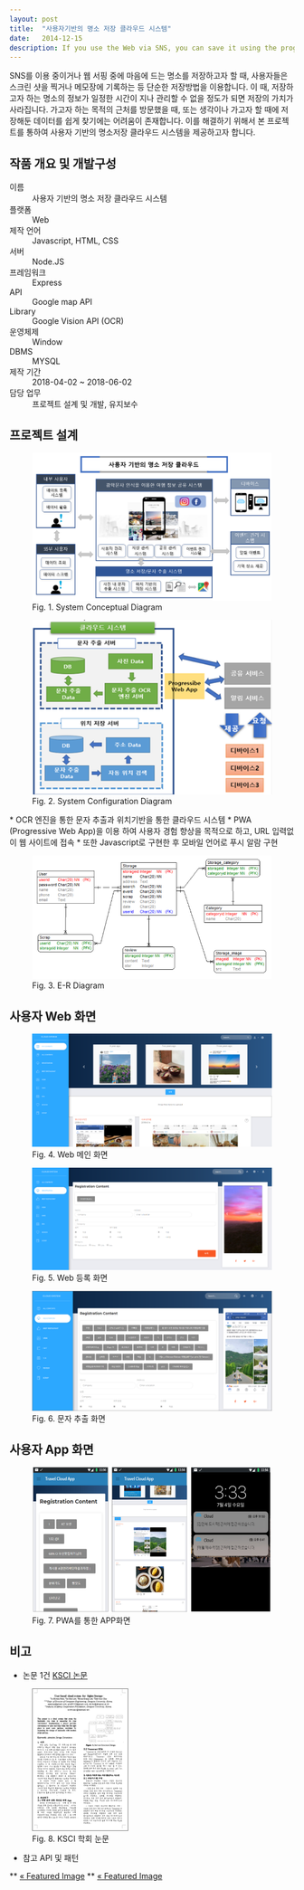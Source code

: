 ```yaml
---
layout: post
title:  "사용자기반의 명소 저장 클라우드 시스템"
date:   2014-12-15
description: If you use the Web via SNS, you can save it using the program. At that time, the amount of storage may be lost until the information is stored in the timetable. Trying to point to a side, or saving ideas can be easily found. To solve this problem, we provide the project and user's storage cloud system.
---
```


<p>
    <span class="dropcap">S</span>NS를 이용 중이거나 웹 서핑 중에 마음에 드는 명소를 저장하고자 할 때, 사용자들은 스크린 샷을 찍거나 메모장에 기록하는 등 단순한 저장방법을 이용합니다. 이 때, 저장하고자 하는 명소의 정보가 일정한 시간이 지나 관리할 수 없을 정도가 되면 저장의 가치가 사라집니다. 가고자 하는 목적의 근처를 방문했을 때, 또는 생각이나 가고자 할 때에 저장해둔 데이터를 쉽게 찾기에는 어려움이 존재합니다. 이를 해결하기 위해서 본 프로젝트를 통하여 사용자 기반의 명소저장 클라우드 시스템을 제공하고자 합니다.</p>



<!--    Aenean lacinia bibendum nulla sed consectetur. Morbi leo risus, porta ac consectetur ac, vestibulum at eros. Cras mattis consectetur purus sit amet fermentum. Nulla vitae elit libero, a pharetra augue. Curabitur blandit tempus porttitor. Donec sed odio dui. Cras mattis consectetur purus sit amet fermentum.-->


<!--Nullam quis risus eget urna mollis ornare vel eu leo. Cras mattis consectetur purus sit amet fermentum. Duis mollis, est non commodo luctus, nisi erat porttitor ligula, eget lacinia odio sem nec elit. Vivamus sagittis lacus vel augue laoreet rutrum faucibus dolor auctor.-->

<!--
## Unordered List
* List Item
* Longer List Item
  * Nested List Item
  * Nested Item
* List Item
-->

<!--
## Ordered List
1. List Item
2. Longer List Item
    1. Nested OL Item
    2. Another Nested Item
3. List Item
-->

## 작품 개요 및 개발구성

<dl>
  <dt>이름</dt>
  <dd>사용자 기반의 명소 저장 클라우드 시스템</dd>
  <dt>플랫폼</dt>
  <dd>Web</dd>
  <dt>제작 언어</dt>
  <dd>Javascript, HTML, CSS</dd>
  <dt>서버</dt>
  <dd>Node.JS</dd>
  <dt>프레임워크</dt>
  <dd>Express</dd>
  <dt>API</dt>
  <dd>Google map API</dd>
  <dt>Library</dt>
  <dd>Google Vision API (OCR)</dd>
  <dt>운영체제</dt>
  <dd>Window</dd>
  <dt>DBMS</dt>
  <dd>MYSQL</dd>
  <dt>제작 기간</dt>
  <dd>2018-04-02 ~ 2018-06-02</dd>
  <dt>담당 업무</dt>
  <dd>프로젝트 설계 및 개발, 유지보수</dd>
</dl>


## 프로젝트 설계


<figure>
    <img src="/assets/img/conceptual1.PNG" alt="" style="width:630px;">
     <figcaption>Fig. 1. System Conceptual Diagram</figcaption>
</figure>
<figure>
    <img src="/assets/img/configuration.png" alt="">
     <figcaption>Fig. 2. System Configuration Diagram</figcaption>
</figure>
* OCR 엔진을 통한 문자 추출과 위치기반을 통한 클라우드 시스템
* PWA (Progressive Web App)을 이용 하여 사용자 경험 향상을 목적으로 하고, URL 입력없이 웹 사이트에 접속
* 또한 Javascript로 구현한 후 모바일 언어로 푸시 알람 구현
<figure>
    <img src="/assets/img/erdiagram.png" alt="">
     <figcaption>Fig. 3. E-R Diagram</figcaption>
</figure>


## 사용자 Web 화면


<figure>
    <img src="/assets/img/web1.png" alt="">
     <figcaption>Fig. 4. Web 메인 화면</figcaption>
</figure>
<figure>
    <img src="/assets/img/web2.png" alt="">
     <figcaption>Fig. 5. Web 등록 화면</figcaption>
</figure>


<figure>
    <img src="/assets/img/web3.png" alt="">
     <figcaption>Fig. 6. 문자 추출 화면 </figcaption>
</figure>


## 사용자 App 화면


<figure>
    <img src="/assets/img/app.png" alt="">
     <figcaption>Fig. 7. PWA를 통한 APP화면</figcaption>
</figure>


## 비고

* 논문 1건 <a href="/assets/img/ksci.pdf">KSCI 논문</a>

<figure>
    <img src="/assets/img/non.png" alt="">
     <figcaption>Fig. 8. KSCI 학회 눈문</figcaption>
</figure>

* 참고 API 및 패턴

** <a href="/blog/featured-image/"><span>«&nbsp;Featured Image</span></a>
** <a href="/blog/code-snippet/"><span>«&nbsp;Featured Image</span></a>
